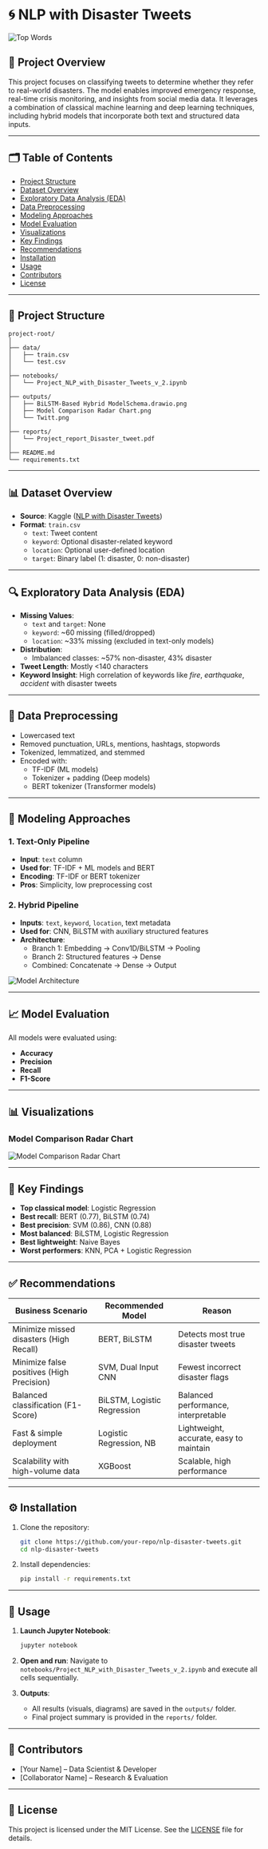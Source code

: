 # 🌀 NLP with Disaster Tweets

![Top Words](outputs/Twitt.png)

## 📌 Project Overview

This project focuses on classifying tweets to determine whether they refer to real-world disasters. The model enables improved emergency response, real-time crisis monitoring, and insights from social media data. It leverages a combination of classical machine learning and deep learning techniques, including hybrid models that incorporate both text and structured data inputs.

---

## 🗂️ Table of Contents

- [Project Structure](#project-structure)
- [Dataset Overview](#dataset-overview)
- [Exploratory Data Analysis (EDA)](#exploratory-data-analysis-eda)
- [Data Preprocessing](#data-preprocessing)
- [Modeling Approaches](#modeling-approaches)
- [Model Evaluation](#model-evaluation)
- [Visualizations](#visualizations)
- [Key Findings](#key-findings)
- [Recommendations](#recommendations)
- [Installation](#installation)
- [Usage](#usage)
- [Contributors](#contributors)
- [License](#license)

---

## 📁 Project Structure

```plaintext
project-root/
│
├── data/
│   ├── train.csv
│   └── test.csv
│
├── notebooks/
│   └── Project_NLP_with_Disaster_Tweets_v_2.ipynb
│
├── outputs/
│   ├── BiLSTM-Based Hybrid ModelSchema.drawio.png
│   ├── Model Comparison Radar Chart.png
│   └── Twitt.png
│
├── reports/
│   └── Project_report_Disaster_tweet.pdf
│
├── README.md
└── requirements.txt
```

---

## 📊 Dataset Overview

- **Source**: Kaggle ([NLP with Disaster Tweets](https://www.kaggle.com/competitions/nlp-getting-started))
- **Format**: `train.csv`
  - `text`: Tweet content
  - `keyword`: Optional disaster-related keyword
  - `location`: Optional user-defined location
  - `target`: Binary label (1: disaster, 0: non-disaster)

---

## 🔍 Exploratory Data Analysis (EDA)

- **Missing Values**:
  - `text` and `target`: None
  - `keyword`: ~60 missing (filled/dropped)
  - `location`: ~33% missing (excluded in text-only models)
- **Distribution**:
  - Imbalanced classes: ~57% non-disaster, 43% disaster
- **Tweet Length**: Mostly <140 characters
- **Keyword Insight**: High correlation of keywords like *fire*, *earthquake*, *accident* with disaster tweets

---

## 🧹 Data Preprocessing

- Lowercased text
- Removed punctuation, URLs, mentions, hashtags, stopwords
- Tokenized, lemmatized, and stemmed
- Encoded with:
  - TF-IDF (ML models)
  - Tokenizer + padding (Deep models)
  - BERT tokenizer (Transformer models)

---

## 🧠 Modeling Approaches

### 1. Text-Only Pipeline
- **Input**: `text` column  
- **Used for**: TF-IDF + ML models and BERT  
- **Encoding**: TF-IDF or BERT tokenizer  
- **Pros**: Simplicity, low preprocessing cost  

### 2. Hybrid Pipeline
- **Inputs**: `text`, `keyword`, `location`, text metadata  
- **Used for**: CNN, BiLSTM with auxiliary structured features  
- **Architecture**:  
  - Branch 1: Embedding → Conv1D/BiLSTM → Pooling  
  - Branch 2: Structured features → Dense  
  - Combined: Concatenate → Dense → Output  

![Model Architecture](outputs/BiLSTM-Based%20Hybrid%20ModelSchema.drawio.png)

---

## 📈 Model Evaluation

All models were evaluated using:
- **Accuracy**
- **Precision**
- **Recall**
- **F1-Score**

---

## 📊 Visualizations

### Model Comparison Radar Chart
![Model Comparison Radar Chart](outputs/Model%20Comparison%20Radar%20Chart.png)

---

## 🔑 Key Findings

- **Top classical model**: Logistic Regression
- **Best recall**: BERT (0.77), BiLSTM (0.74)
- **Best precision**: SVM (0.86), CNN (0.88)
- **Most balanced**: BiLSTM, Logistic Regression
- **Best lightweight**: Naive Bayes
- **Worst performers**: KNN, PCA + Logistic Regression

---

## ✅ Recommendations

| Business Scenario                            | Recommended Model         | Reason                                                                 |
|---------------------------------------------|----------------------------|------------------------------------------------------------------------|
| Minimize missed disasters (High Recall)     | BERT, BiLSTM               | Detects most true disaster tweets                                      |
| Minimize false positives (High Precision)   | SVM, Dual Input CNN        | Fewest incorrect disaster flags                                        |
| Balanced classification (F1-Score)          | BiLSTM, Logistic Regression| Balanced performance, interpretable                                    |
| Fast & simple deployment                    | Logistic Regression, NB    | Lightweight, accurate, easy to maintain                               |
| Scalability with high-volume data           | XGBoost                    | Scalable, high performance                                             |

---

## ⚙️ Installation

1. Clone the repository:
   ```bash
   git clone https://github.com/your-repo/nlp-disaster-tweets.git
   cd nlp-disaster-tweets
   ```

2. Install dependencies:
   ```bash
   pip install -r requirements.txt
   ```

---

## 🚀 Usage

1. **Launch Jupyter Notebook**:
   ```bash
   jupyter notebook
   ```

2. **Open and run**:
   Navigate to `notebooks/Project_NLP_with_Disaster_Tweets_v_2.ipynb` and execute all cells sequentially.

3. **Outputs**:
   - All results (visuals, diagrams) are saved in the `outputs/` folder.
   - Final project summary is provided in the `reports/` folder.

---

## 👥 Contributors

- [Your Name] – Data Scientist & Developer  
- [Collaborator Name] – Research & Evaluation

---

## 📜 License

This project is licensed under the MIT License. See the [LICENSE](./LICENSE) file for details.

